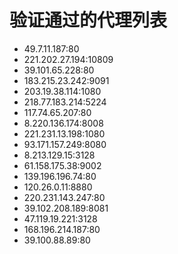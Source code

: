 # 验证通过的代理列表

 - 49.7.11.187:80
 - 221.202.27.194:10809
 - 39.101.65.228:80
 - 183.215.23.242:9091
 - 203.19.38.114:1080
 - 218.77.183.214:5224
 - 117.74.65.207:80
 - 8.220.136.174:8008
 - 221.231.13.198:1080
 - 93.171.157.249:8080
 - 8.213.129.15:3128
 - 61.158.175.38:9002
 - 139.196.196.74:80
 - 120.26.0.11:8880
 - 220.231.143.247:80
 - 39.102.208.189:8081
 - 47.119.19.221:3128
 - 168.196.214.187:80
 - 39.100.88.89:80
